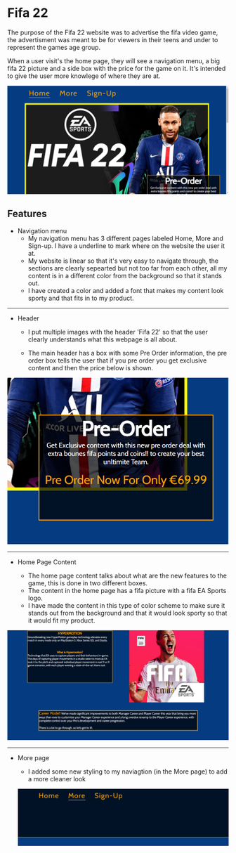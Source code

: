 
# Fifa 22

The purpose of the Fifa 22 website was to advertise the fifa video game, the advertisment was meant to be for viewers in their teens and under to represent the games age group. 

When a user visit's the home page, they will see a navigation menu, a big fifa 22 picture and a side box with the price for the game on it. It's intended to give the user more knowlege of where they are at. 

![Home Page](assets/css/images/home-page.PNG)

## Features 

* Navigation menu
   + My navigation menu has 3 different pages labeled Home, More and Sign-up. I have a underline to mark where on the website the user it at. 
   + My website is linear so that it's very easy to navigate through, the sections are clearly sepearted but not too far from each other, all my content is in a different color from the background so that it stands out. 
   + I have created a color and added a font that makes my content look sporty and that fits in to my product. 

***

* Header

   + I put multiple images with the header 'Fifa 22' so that the user clearly understands what this webpage is all about.  
 
   + The main header has a box with some Pre Order information, the pre order box tells the user that if you pre order you get exclusive content and then the price below is shown. 

![Pre-Order box](assets/css/images/pre-order-box.PNG)
***

* Home Page Content

   + The home page content talks about what are the new features to the game, this is done in two different boxes. 
   + The content in the home page has a fifa picture with a fifa EA Sports logo. 
   + I have made the content in this type of color scheme to make sure it stands out from the background and that it would look sporty so that it would fit my product. 

![Home Page Content](assets/css/images/home-page-content.PNG)
*** 

* More page

   + I added some new styling to my naviagtion (in the More page) to add a more cleaner look   

   ![More Page Navigation](assets/css/images/More-nav.PNG)